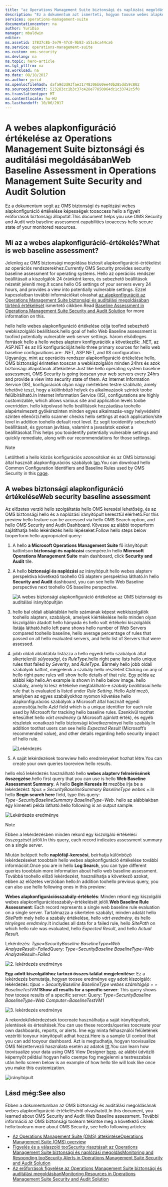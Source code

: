 ```yaml
---
title: "az Operations Management Suite biztonsági és naplózási megoldás alapvető alapkonfiguráció értékelése aaaWeb |} Microsoft Docs"
description: "Ez a dokumentum azt ismerteti, hogyan toouse webes alapkonfiguráció értékelése az OMS biztonsági és hitelesítési megoldás tooperform egy alapkonfiguráció megfelelőségi és biztonsági célra minden figyelt webkiszolgálók értékelése."
services: operations-management-suite
documentationcenter: na
author: YuriDio
manager: mbaldwin
editor: 
ms.assetid: 17837c8b-3e79-47c0-9b83-a51c6ca44ca6
ms.service: operations-management-suite
ms.custom: oms-security
ms.devlang: na
ms.topic: hero-article
ms.tgt_pltfrm: na
ms.workload: na
ms.date: 08/18/2017
ms.author: yurid
ms.openlocfilehash: dafa9d3d93fae31748306b60ee40b285dd59c802
ms.sourcegitcommit: 523283cc1b3c37c428e77850964dc1c33742c5f0
ms.translationtype: MT
ms.contentlocale: hu-HU
ms.lasthandoff: 10/06/2017
---
```

# <a name="web-baseline-assessment-in-operations-management-suite-security-and-audit-solution"></a><span data-ttu-id="7bcc6-103">A webes alapkonfiguráció értékelése az Operations Management Suite biztonsági és auditálási megoldásában</span><span class="sxs-lookup"><span data-stu-id="7bcc6-103">Web Baseline Assessment in Operations Management Suite Security and Audit Solution</span></span>
<span data-ttu-id="7bcc6-104">Ez a dokumentum segít az OMS biztonsági és naplózási webes alapkonfiguráció értékelése képességek tooaccess hello a figyelt erőforrások biztonsági állapotát.</span><span class="sxs-lookup"><span data-stu-id="7bcc6-104">This document helps you use OMS Security and Audit web baseline assessment capabilities tooaccess hello secure state of your monitored resources.</span></span>

## <a name="what-is-web-baseline-assessment"></a><span data-ttu-id="7bcc6-105">Mi az a webes alapkonfiguráció-értékelés?</span><span class="sxs-lookup"><span data-stu-id="7bcc6-105">What is web baseline assessment?</span></span>
<span data-ttu-id="7bcc6-106">Jelenleg az OMS biztonsági megoldása biztosít alapkonfiguráció-értékelést az operációs rendszerekhez.</span><span class="sxs-lookup"><span data-stu-id="7bcc6-106">Currently OMS Security provides security baseline assessment for operating systems.</span></span> <span data-ttu-id="7bcc6-107">Hello az operációs rendszer beállításait a kiszolgálók 24 óránként keres, és sebezhető beállítások nézetét jeleníti meg.</span><span class="sxs-lookup"><span data-stu-id="7bcc6-107">It scans hello OS settings of your servers every 24 hours, and provides a view into potentially vulnerable settings.</span></span> <span data-ttu-id="7bcc6-108">Ezzel kapcsolatban további információkat olvashat [az alapkonfiguráció az Operations Management Suite biztonsági és auditálási megoldásában történő értékelését](https://docs.microsoft.com/azure/operations-management-suite/oms-security-baseline) ismertető cikkben.</span><span class="sxs-lookup"><span data-stu-id="7bcc6-108">Read [Baseline Assessment in Operations Management Suite Security and Audit Solution](https://docs.microsoft.com/azure/operations-management-suite/oms-security-baseline) for more information on this.</span></span>

<span data-ttu-id="7bcc6-109">hello hello webes alapkonfiguráció értékelése célja toofind sebezhető webkiszolgálói beállítások.</span><span class="sxs-lookup"><span data-stu-id="7bcc6-109">hello goal of hello Web Baseline assessment is toofind potentially vulnerable web server settings.</span></span> <span data-ttu-id="7bcc6-110">három elsődleges források hello a hello webes alapterv konfigurációk a következők: .NET, az ASP.NET és az IIS konfigurációját.</span><span class="sxs-lookup"><span data-stu-id="7bcc6-110">hello three primary sources for hello web baseline configurations are: .NET, ASP.NET, and IIS configuration.</span></span>  <span data-ttu-id="7bcc6-111">Ugyanúgy, mint az operációs rendszer alapkonfiguráció értékelése hello, OMS biztonsági érintetlen tooscan a webkiszolgálón minden 24hrs és azok biztonsági állapotának áttekintése.</span><span class="sxs-lookup"><span data-stu-id="7bcc6-111">Just like hello operating system baseline assessment, OMS Security is going tooscan your web servers every 24hrs and provide a view into security state of them.</span></span>  <span data-ttu-id="7bcc6-112">Az Internet Information Service (IIS), konfigurációk olyan nagy mértékben testre szabható, amely lehetővé teszi, hogy a különböző helyek és alkalmazások szintek toobe felülbírálható.</span><span class="sxs-lookup"><span data-stu-id="7bcc6-112">In Internet Information Service (IIS), configurations are highly customizable, which allows various site and application levels toobe overridden.</span></span> <span data-ttu-id="7bcc6-113">hello képolvasó hello beállítások hozzáadása toohello alapértelmezett gyökérszinten minden egyes alkalmazás-vagy helyvédelmi szinten ellenőrzi.</span><span class="sxs-lookup"><span data-stu-id="7bcc6-113">hello scanner checks hello settings at each application/site level in addition toohello default root level.</span></span> <span data-ttu-id="7bcc6-114">Ez segít tooidentify sebezhető beállításait, és gyorsan javítása, valamint a javaslatok ezeket a beállításokat.</span><span class="sxs-lookup"><span data-stu-id="7bcc6-114">This helps you tooidentify potentially vulnerable settings and quickly remediate, along with our recommendations for those settings.</span></span>

>[!NOTE] 
><span data-ttu-id="7bcc6-115">Letöltheti a hello közös konfigurációs azonosítókat és az OMS biztonsági által használt alapkonfigurációs szabályok [lap](https://gallery.technet.microsoft.com/Azure-Security-Center-a789e335?redir=0).</span><span class="sxs-lookup"><span data-stu-id="7bcc6-115">You can download hello Common Configuration Identifiers and Baseline Rules used by OMS Security in this [page](https://gallery.technet.microsoft.com/Azure-Security-Center-a789e335?redir=0).</span></span>


## <a name="web-security-baseline-assessment"></a><span data-ttu-id="7bcc6-116">A webes biztonsági alapkonfiguráció értékelése</span><span class="sxs-lookup"><span data-stu-id="7bcc6-116">Web security baseline assessment</span></span>

<span data-ttu-id="7bcc6-117">Az előzetes verzió hello szolgáltatás hello OMS keresési lehetőség, és az OMS biztonsági hello és a naplózási irányítópult keresztül elérhető.</span><span class="sxs-lookup"><span data-stu-id="7bcc6-117">For this preview hello feature can be accessed via hello OMS Search option, and hello OMS Security and Audit Dashboard.</span></span> <span data-ttu-id="7bcc6-118">Kövesse az alábbi tooperform sajátíthatja hello lekérdezés hello lépéseket:</span><span class="sxs-lookup"><span data-stu-id="7bcc6-118">Follow hello steps below tooperform hello appropriated query:</span></span>

1. <span data-ttu-id="7bcc6-119">A hello **a Microsoft Operations Management Suite** fő irányítópult kattintson **biztonsági és naplózási** csempére.</span><span class="sxs-lookup"><span data-stu-id="7bcc6-119">In hello **Microsoft Operations Management Suite** main dashboard, click **Security and Audit** tile.</span></span>
2. <span data-ttu-id="7bcc6-120">A hello **biztonsági és naplózási** az irányítópult hello webes alapterv perspektíva következő toohello OS alapterv perspektíva látható.</span><span class="sxs-lookup"><span data-stu-id="7bcc6-120">In hello **Security and Audit** dashboard, you can see hello Web Baseline perspective next toohello OS baseline perspective.</span></span>
   
    ![A webes biztonsági alapkonfiguráció értékelése az OMS biztonsági és auditálási irányítópultján](./media/oms-security-web-baseline/oms-security-web-baseline-fig5.png)

3. <span data-ttu-id="7bcc6-122">hello bal oldali ablaktáblán hello számának képest webkiszolgálók toohello alapterv, szabályok, amelyek kiértékelése hello minden olyan kiszolgálón átadott hello hányada és hello volt értékelni kiszolgálók listája látható.</span><span class="sxs-lookup"><span data-stu-id="7bcc6-122">hello left pane shows hello number of Web Servers compared toohello baseline, hello average percentage of rules that passed on all hello evaluated servers, and hello list of Servers that were assessed.</span></span>
4. <span data-ttu-id="7bcc6-123">jobb oldali ablaktábla listázza a hello egyedi hello szabályok által sikertelenül *súlyossági*, és *RuleType*.</span><span class="sxs-lookup"><span data-stu-id="7bcc6-123">hello right pane lists hello unique rules that failed by *Severity*, and *RuleType*.</span></span> <span data-ttu-id="7bcc6-124">Bármely hello jobb oldali szabályok kattint, megjelenik a szabály hello részleteit.</span><span class="sxs-lookup"><span data-stu-id="7bcc6-124">Clicking on any of hello right pane rules will show hello details of that rule.</span></span> <span data-ttu-id="7bcc6-125">Egy példa az alábbi kép hello.</span><span class="sxs-lookup"><span data-stu-id="7bcc6-125">An example is shown in hello below image.</span></span> <span data-ttu-id="7bcc6-126">hello szabály, amely ki lesz értékelve megtalálható-e *szabály beállításai*.</span><span class="sxs-lookup"><span data-stu-id="7bcc6-126">hello rule that is evaluated is listed under *Rule Setting*.</span></span> <span data-ttu-id="7bcc6-127">Hello *AzId* mező, amelyben az egyes szabályokhoz nyomon követése hello alapkonfigurációs szabályok a Microsoft által használt egyedi azonosítója.</span><span class="sxs-lookup"><span data-stu-id="7bcc6-127">hello *AzId* field which is a unique identifier for each rule used by Microsoft for tracking hello baseline rules.</span></span> <span data-ttu-id="7bcc6-128">Ezenkívül toothat értesülhet hello *várt eredmény* (a Microsoft ajánlott érték), és egyéb részletek vonatkozó hello biztonsági következményei hello szabály.</span><span class="sxs-lookup"><span data-stu-id="7bcc6-128">In addition toothat users can see hello *Expected Result* (Microsoft’s recommended value), and other details regarding hello security impact of hello rule.</span></span>
    
    ![Lekérdezés](./media/oms-security-web-baseline/oms-security-web-baseline-fig6.png)

5. <span data-ttu-id="7bcc6-130">A saját lekérdezések tooreview hello eredményeket hozhat létre.</span><span class="sxs-lookup"><span data-stu-id="7bcc6-130">You can create your own queries tooreview hello results.</span></span> 

<span data-ttu-id="7bcc6-131">hello első lekérdezés használható hello **webes alapterv felmérésének összegzése**.</span><span class="sxs-lookup"><span data-stu-id="7bcc6-131">hello first query that you can use is hello **Web Baseline Assessment Summary**.</span></span> <span data-ttu-id="7bcc6-132">A hello **Begin Keresés itt** mezőbe írja be a lekérdezést: *típus = SecurityBaselineSummary BaselineType webes =*.</span><span class="sxs-lookup"><span data-stu-id="7bcc6-132">In hello **Begin search here** field, type this query: *Type=SecurityBaselineSummary BaselineType=Web*.</span></span> <span data-ttu-id="7bcc6-133">hello az alábbiakban egy kimeneti példa látható:</span><span class="sxs-lookup"><span data-stu-id="7bcc6-133">hello following is an output sample:</span></span>

![Lekérdezés eredménye](./media/oms-security-web-baseline/oms-security-web-baseline-fig7.png)

>[!NOTE] 
><span data-ttu-id="7bcc6-135">Ebben a lekérdezésben minden rekord egy kiszolgáló értékelési összegzését jelöli.</span><span class="sxs-lookup"><span data-stu-id="7bcc6-135">In this query, each record indicates assessment summary on a single server.</span></span>

<span data-ttu-id="7bcc6-136">Miután belépett hello **naplófájl-keresési**, beírhatja különböző lekérdezéseket tooobtain hello webes alapkonfiguráció értékelése további információt.</span><span class="sxs-lookup"><span data-stu-id="7bcc6-136">Once you are in hello **Log Search**, you can type different queries tooobtain more information about hello web baseline assessment.</span></span> <span data-ttu-id="7bcc6-137">Továbbá toohello előző lekérdezést, használhatja a következő azokat, ebben az előzetes verzióban hello:</span><span class="sxs-lookup"><span data-stu-id="7bcc6-137">In addition toohello previous query, you can also use hello following ones in this preview:</span></span>

<span data-ttu-id="7bcc6-138">**Webes alapkonfigurációsszabály-értékelés**: Minden rekord egy kiszolgáló webes alapkonfigurációsszabály-értékelését jelöli.</span><span class="sxs-lookup"><span data-stu-id="7bcc6-138">**Web Baseline Rule Assessment**: Each record represents a single web baseline rule evaluation on a single server.</span></span> <span data-ttu-id="7bcc6-139">Tartalmazza a sikertelen szabályt, minden adatát hello *SitePath* mely hello a szabály értékelése, hello *várt eredmény*, és hello *tényleges eredmény*.</span><span class="sxs-lookup"><span data-stu-id="7bcc6-139">It includes all data for a failed rule, hello *SitePath* on which hello rule was evaluated, hello *Expected Result*, and hello *Actual Result*.</span></span>

<span data-ttu-id="7bcc6-140">Lekérdezés: *Type=SecurityBaseline BaselineType=Web AnalyzeResult=Failed*</span><span class="sxs-lookup"><span data-stu-id="7bcc6-140">Query: *Type=SecurityBaseline BaselineType=Web AnalyzeResult=Failed*</span></span>

![2. lekérdezés eredménye](./media/oms-security-web-baseline/oms-security-web-baseline-fig8.png)

<span data-ttu-id="7bcc6-142">**Egy adott kiszolgálóhoz tartozó összes találat megjelenítése**: Ez a lekérdezés bemutatja, hogyan toosee eredménye egy adott kiszolgáló: lekérdezés: *típus = SecurityBaseline BaselineType webes számítógép = = BaselineTestVM1*</span><span class="sxs-lookup"><span data-stu-id="7bcc6-142">**Show all results for a specific server**: This query shows how toosee results of a specific server: Query: *Type=SecurityBaseline BaselineType=Web Computer=BaselineTestVM1*</span></span>

![3. lekérdezés eredménye](./media/oms-security-web-baseline/oms-security-web-baseline-fig3.png)

<span data-ttu-id="7bcc6-144">A rekordok/lekérdezések toocreate használhatja a saját irányítópultok, jelentések és értesítések.</span><span class="sxs-lookup"><span data-stu-id="7bcc6-144">You can use these records/queries toocreate your own dashboards, reports, or alerts.</span></span> <span data-ttu-id="7bcc6-145">Íme egy minta felhasználói felületének vezérlői tooyour irányítópult adhat hozzá.</span><span class="sxs-lookup"><span data-stu-id="7bcc6-145">Here is a sample UI control that you can add tooyour dashboard.</span></span> <span data-ttu-id="7bcc6-146">Azt is megtudhatja, hogyan toovisualize OMS Nézettervező használata esetén az adatok [Itt](https://blogs.technet.microsoft.com/msoms/2016/06/30/oms-view-designer-visualize-your-data-your-way/).</span><span class="sxs-lookup"><span data-stu-id="7bcc6-146">You can learn how toovisualize your data using OMS View Designer [here](https://blogs.technet.microsoft.com/msoms/2016/06/30/oms-view-designer-visualize-your-data-your-way/).</span></span> <span data-ttu-id="7bcc6-147">az alábbi üdvözlő képernyőt például hogyan hello csempe fog megjelenni a testreszabás után.</span><span class="sxs-lookup"><span data-stu-id="7bcc6-147">hello screen below is an example of how hello tile will look like once you make this customization.</span></span>

![irányítópult](./media/oms-security-web-baseline/oms-security-web-baseline-fig4.png)

## <a name="see-also"></a><span data-ttu-id="7bcc6-149">Lásd még:</span><span class="sxs-lookup"><span data-stu-id="7bcc6-149">See also</span></span>
<span data-ttu-id="7bcc6-150">Ebben a dokumentumban az OMS biztonsági és auditálási megoldásának webes alapkonfiguráció-értékeléséről olvashatott.</span><span class="sxs-lookup"><span data-stu-id="7bcc6-150">In this document, you learned about OMS Security and Audit Web Baseline assessment.</span></span> <span data-ttu-id="7bcc6-151">További információ az OMS biztonsági toolearn tekintse meg a következő cikkek hello:</span><span class="sxs-lookup"><span data-stu-id="7bcc6-151">toolearn more about OMS Security, see hello following articles:</span></span>

* [<span data-ttu-id="7bcc6-152">Az Operations Management Suite (OMS) áttekintése</span><span class="sxs-lookup"><span data-stu-id="7bcc6-152">Operations Management Suite (OMS) overview</span></span>](operations-management-suite-overview.md)
* [<span data-ttu-id="7bcc6-153">Figyelés és a válaszoló tooSecurity riasztásait az Operations Management Suite biztonsági és naplózási megoldás</span><span class="sxs-lookup"><span data-stu-id="7bcc6-153">Monitoring and Responding tooSecurity Alerts in Operations Management Suite Security and Audit Solution</span></span>](oms-security-responding-alerts.md)
* [<span data-ttu-id="7bcc6-154">Az erőforrások figyelése az Operations Management Suite biztonsági és auditálási megoldásban</span><span class="sxs-lookup"><span data-stu-id="7bcc6-154">Monitoring Resources in Operations Management Suite Security and Audit Solution</span></span>](oms-security-monitoring-resources.md)

